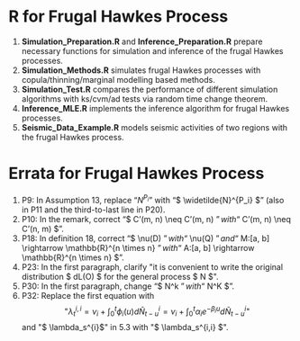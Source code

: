# R for Frugal Hawkes Process

1. **Simulation_Preparation.R** and  **Inference_Preparation.R** prepare necessary functions for simulation and inference of the frugal Hawkes processes.
2. **Simulation_Methods.R** simulates frugal Hawkes processes with copula/thinning/marginal modelling based methods.
3. **Simulation_Test.R** compares the performance of different simulation algorithms with ks/cvm/ad tests via random time change theorem.
4. **Inference_MLE.R** implements the inference algorithm for frugal Hawkes processes.
5. **Seismic_Data_Example.R** models seismic activities of two regions with the frugal Hawkes process.

# Errata for Frugal Hawkes Process

1. P9: In Assumption 13, replace “$N^{P_i}$” with “$ \widetilde{N}^{P_i} $” (also in P11 and the third-to-last line in P20). 
2. P10: In the remark, correct “$ C’(m, n) \neq C’(m, n) $” with “$ C’(m, n) \neq C’(n, m) $”. 
3. P18: In definition 18, correct “$ \nu(D) $” with “$ \nu(Q) $” and “$ M:[a, b] \rightarrow \mathbb{R}^{n \times n} $” with “$ A:[a, b] \rightarrow \mathbb{R}^{n \times n} $”. 
4. P23: In the first paragraph, clarify  "it is convenient to write the original distribution
$ dL(O) $ for the general process $ N $". 
5. P30: In the first paragraph, change “$ N^k $” with “$ N^K $”. 
5. 	P32: Replace the first equation with 
$$\text{"} \lambda_{t}^{i,i} = \nu_{i} + \int_{0}^{t} \phi_{i}(u) d \widetilde{N}_{t-u}^{i} = \nu_{i} + \int_{0}^{t} \alpha_{i} e^{-\beta_{i} u} d \widetilde{N}_{t-u}^{i} \text{"}$$ 
and "$ \lambda_s^{i}$" in 5.3 with "$ \lambda_s^{i,i} $".
